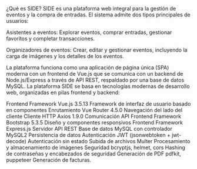 ¿Qué es SIDE?
SIDE es una plataforma web integral para la gestión de eventos y la compra de entradas. El sistema admite dos tipos principales de usuarios:

Asistentes a eventos: Explorar eventos, comprar entradas, gestionar favoritos y completar transacciones.

Organizadores de eventos: Crear, editar y gestionar eventos, incluyendo la carga de imágenes y los detalles de los eventos.

La plataforma funciona como una aplicación de página única (SPA) moderna con un frontend de Vue.js que se comunica con un backend de Node.js/Express a través de API REST, respaldado por una base de datos MySQL.
 La plataforma SIDE se basa en tecnologías modernas de desarrollo web, organizadas en pilas frontend y backend:

Frontend Framework Vue.js 3.5.13 Framework de interfaz de usuario basado en componentes
Enrutamiento Vue Router 4.5.0 Navegación del lado del cliente
Cliente HTTP Axios 1.9.0 Comunicación API
Frontend Framework Bootstrap 5.3.5 Diseño y componentes responsivos
Frontend Framework Express.js Servidor API REST
Base de datos MySQL con controlador MySQL2 Persistencia de datos
Autenticación JWT (jsonwebtoken + jwt-decode) Autenticación sin estado
Subida de archivos Multer Procesamiento y almacenamiento de imágenes
Seguridad bcryptjs, helmet, cors Hashing de contraseñas y encabezados de seguridad
Generación de PDF pdfkit, puppeteer Generación de facturas.

